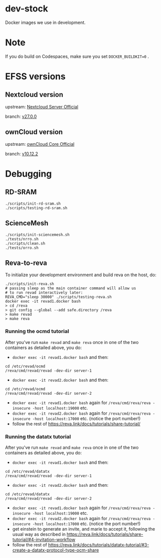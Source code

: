 # dev-stock
Docker images we use in development.

# Note
If you do build on Codespaces, make sure you set `DOCKER_BUILDKIT=0` .

# EFSS versions
## Nextcloud version

upstream: [Nextcloud Server Official](https://github.com/nextcloud/server)

branch: [v27.0.0](https://github.com/nextcloud/server/releases/tag/v27.0.0)

## ownCloud version

upstream: [ownCloud Core Official](https://github.com/owncloud/core)

branch: [v10.12.2](https://github.com/owncloud/core/releases/tag/v10.12.2)

# Debugging
## RD-SRAM
```
./scripts/init-rd-sram.sh
./scripts/testing-rd-sram.sh
```

## ScienceMesh
```
./scripts/init-sciencemesh.sh
./tests/nrro.sh
./scripts/clean.sh
./tests/orro.sh
```

## Reva-to-reva
To initialize your development environment and build reva on the host, do:
```
./scripts/init-reva.sh
# passing sleep as the main container command will allow us
# to run revad interactively later:
REVA_CMD="sleep 30000" ./scripts/testing-reva.sh
docker exec -it revad1.docker bash
> cd /reva
> git config --global --add safe.directory /reva
> make revad
> make reva
```

### Running the ocmd tutorial
After you've run `make revad` and `make reva` once in one of the two containers as detailed above, you do:
* `docker exec -it revad1.docker bash` and then:
```
cd /etc/revad/ocmd
/reva/cmd/revad/revad -dev-dir server-1
```
* `docker exec -it revad2.docker bash` and then:
```
cd /etc/revad/ocmd
/reva/cmd/revad/revad -dev-dir server-2
```
* `docker exec -it revad1.docker bash` again for `/reva/cmd/reva/reva -insecure -host localhost:19000` etc.
* `docker exec -it revad2.docker bash` again for `/reva/cmd/reva/reva -insecure -host localhost:17000` etc. (notice the port number!)
* follow the rest of https://reva.link/docs/tutorials/share-tutorial/

### Running the datatx tutorial
After you've run `make revad` and `make reva` once in one of the two containers as detailed above, you do:
* `docker exec -it revad1.docker bash` and then:
```
cd /etc/revad/datatx
/reva/cmd/revad/revad -dev-dir server-1
```
* `docker exec -it revad2.docker bash` and then:
```
cd /etc/revad/datatx
/reva/cmd/revad/revad -dev-dir server-2
```
* `docker exec -it revad1.docker bash` again for `/reva/cmd/reva/reva -insecure -host localhost:19000` etc.
* `docker exec -it revad2.docker bash` again for `/reva/cmd/reva/reva -insecure -host localhost:17000` etc. (notice the port number!)
* get einstein to generate an invite, and marie to accept it, following the usual way as described in https://reva.link/docs/tutorials/share-tutorial/#4-invitation-workflow
* follow the rest of https://reva.link/docs/tutorials/datatx-tutorial/#3-create-a-datatx-protocol-type-ocm-share
